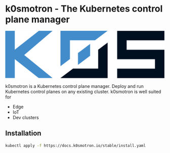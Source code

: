 # k0smotron - The Kubernetes control plane manager

![k0s logo](img/k0s-logo-full-color-light.svg)

k0smotron is a Kubernetes control plane manager. Deploy and run Kubernetes control planes on any existing cluster. k0smotron is well suited for

- Edge
- IoT
- Dev clusters

## Installation

```bash
kubectl apply -f https://docs.k0smotron.io/stable/install.yaml
```
